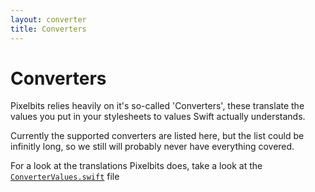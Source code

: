 ```yaml
---
layout: converter
title: Converters
---
```


# Converters

Pixelbits relies heavily on it's so-called 'Converters', these translate the values you
put in your stylesheets to values Swift actually understands.

Currently the supported converters are listed here, but the list could be infinitly long, so we still will probably never have everything covered.

<div class="alert alert-info">
	For a look at the translations Pixelbits does, take a look at the <code><a href="https://github.com/depl0y/pixelbits/blob/master/pixelbits/Definitions/ConverterValues.swift">ConverterValues.swift</a></code> file
</div>
